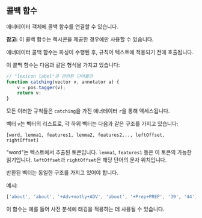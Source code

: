 ## 콜백 함수

애너테이터 객체에 콜백 함수를 연결할 수 있습니다.

**참고:** 이 콜백 함수는 렉시콘을 제공한 경우에만 사용할 수 있습니다.

애너테이터 콜백 함수는 파싱이 수행된 후, 규칙이 텍스트에 적용되기 전에 호출됩니다.

이 콜백 함수는 다음과 같은 형식을 가지고 있습니다:

```javascript
// "lexicon label"과 관련된 단어들만
function catching(vector v, annotator a) {
    v = pos.tagger(v);
    return v;
}
```

모든 이러한 규칙들은 `catching`을 가진 애너테이터 `r`을 통해 액세스됩니다.

벡터 `v`는 벡터의 리스트로, 각 하위 벡터는 다음과 같은 구조를 가지고 있습니다:

`[word, lemma1, features1, lemma2, features2,.., leftOffset, rightOffset]`

"word"는 텍스트에서 추출된 토큰입니다. `lemma1`, `features1` 등은 이 토큰의 가능한 읽기입니다. `leftOffset`과 `rightOffset`은 해당 단어의 문자 위치입니다.

반환된 벡터는 동일한 구조를 가지고 있어야 합니다.

예시:

```javascript
['about', 'about', '+Adv+notly+ADV', 'about', '+Prep+PREP', '39', '44']
```

이 함수는 예를 들어 사전 분석에 태깅을 적용하는 데 사용될 수 있습니다.